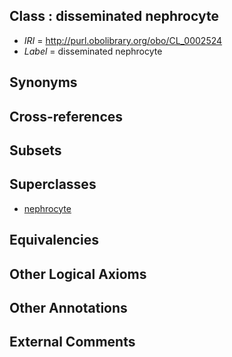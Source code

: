 
## Class : disseminated nephrocyte

 * *IRI* = http://purl.obolibrary.org/obo/CL_0002524
 * *Label* = disseminated nephrocyte

## Synonyms


## Cross-references


## Subsets


## Superclasses

 * [nephrocyte](../../CL/20/CL_0002520.md)

## Equivalencies


## Other Logical Axioms


## Other Annotations


## External Comments

